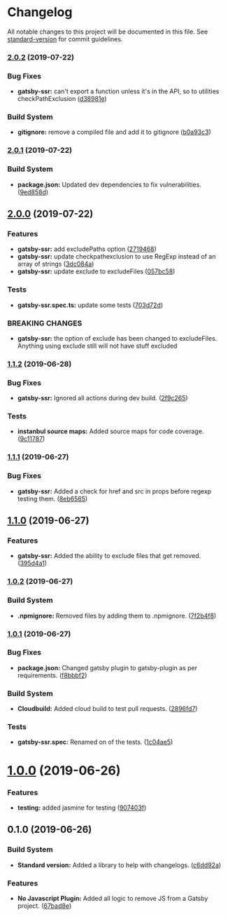 # Changelog

All notable changes to this project will be documented in this file. See [standard-version](https://github.com/conventional-changelog/standard-version) for commit guidelines.

### [2.0.2](https://github.com/itmayziii/gatsby-plugin-no-javascript/compare/v2.0.1...v2.0.2) (2019-07-22)


### Bug Fixes

* **gatsby-ssr:** can't export a function unless it's in the API, so to utilities checkPathExclusion ([d38981e](https://github.com/itmayziii/gatsby-plugin-no-javascript/commit/d38981e))


### Build System

* **gitignore:** remove a compiled file and add it to gitignore ([b0a93c3](https://github.com/itmayziii/gatsby-plugin-no-javascript/commit/b0a93c3))



### [2.0.1](https://github.com/itmayziii/gatsby-plugin-no-javascript/compare/v2.0.0...v2.0.1) (2019-07-22)


### Build System

* **package.json:** Updated dev dependencies to fix vulnerabilities. ([9ed858d](https://github.com/itmayziii/gatsby-plugin-no-javascript/commit/9ed858d))



## [2.0.0](https://github.com/itmayziii/gatsby-plugin-no-javascript/compare/v1.1.2...v2.0.0) (2019-07-22)


### Features

* **gatsby-ssr:** add excludePaths option ([2719468](https://github.com/itmayziii/gatsby-plugin-no-javascript/commit/2719468))
* **gatsby-ssr:** update checkpathexclusion to use RegExp instead of an array of strings ([3dc084a](https://github.com/itmayziii/gatsby-plugin-no-javascript/commit/3dc084a))
* **gatsby-ssr:** update exclude to excludeFiles ([057bc58](https://github.com/itmayziii/gatsby-plugin-no-javascript/commit/057bc58))


### Tests

* **gatsby-ssr.spec.ts:** update some tests ([703d72d](https://github.com/itmayziii/gatsby-plugin-no-javascript/commit/703d72d))


### BREAKING CHANGES

* **gatsby-ssr:** the option of exclude has been changed to excludeFiles. Anything using exclude
still will not have stuff excluded



### [1.1.2](https://github.com/itmayziii/gatsby-plugin-no-javascript/compare/v1.1.1...v1.1.2) (2019-06-28)


### Bug Fixes

* **gatsby-ssr:** Ignored all actions during dev build. ([2f9c265](https://github.com/itmayziii/gatsby-plugin-no-javascript/commit/2f9c265))


### Tests

* **instanbul source maps:** Added source maps for code coverage. ([9c11787](https://github.com/itmayziii/gatsby-plugin-no-javascript/commit/9c11787))



### [1.1.1](https://github.com/itmayziii/gatsby-plugin-no-javascript/compare/v1.1.0...v1.1.1) (2019-06-27)


### Bug Fixes

* **gatsby-ssr:** Added a check for href and src in props before regexp testing them. ([8eb6565](https://github.com/itmayziii/gatsby-plugin-no-javascript/commit/8eb6565))



## [1.1.0](https://github.com/itmayziii/gatsby-plugin-no-javascript/compare/v1.0.2...v1.1.0) (2019-06-27)


### Features

* **gatsby-ssr:** Added the ability to exclude files that get removed. ([395d4a1](https://github.com/itmayziii/gatsby-plugin-no-javascript/commit/395d4a1))



### [1.0.2](https://github.com/itmayziii/gatsby-plugin-no-javascript/compare/v1.0.1...v1.0.2) (2019-06-27)


### Build System

* **.npmignore:** Removed files by adding them to .npmignore. ([7f2b4f8](https://github.com/itmayziii/gatsby-plugin-no-javascript/commit/7f2b4f8))



### [1.0.1](https://github.com/itmayziii/gatsby-plugin-no-javascript/compare/v1.0.0...v1.0.1) (2019-06-27)


### Bug Fixes

* **package.json:** Changed gatsby plugin to gatsby-plugin as per requirements. ([f8bbbf2](https://github.com/itmayziii/gatsby-plugin-no-javascript/commit/f8bbbf2))


### Build System

* **Cloudbuild:** Added cloud build to test pull requests. ([2896fd7](https://github.com/itmayziii/gatsby-plugin-no-javascript/commit/2896fd7))


### Tests

* **gatsby-ssr.spec:** Renamed on of the tests. ([1c04ae5](https://github.com/itmayziii/gatsby-plugin-no-javascript/commit/1c04ae5))



# [1.0.0](https://github.com/itmayziii/gatsby-plugin-no-javascript/compare/v0.1.0...v1.0.0) (2019-06-26)


### Features

* **testing:** added jasmine for testing ([907403f](https://github.com/itmayziii/gatsby-plugin-no-javascript/commit/907403f))



## 0.1.0 (2019-06-26)


### Build System

* **Standard version:** Added a library to help with changelogs. ([c6dd92a](https://github.com/itmayziii/gatsby-plugin-no-javascript/commit/c6dd92a))


### Features

* **No Javascript Plugin:** Added all logic to remove JS from a Gatsby project. ([67bad8e](https://github.com/itmayziii/gatsby-plugin-no-javascript/commit/67bad8e))
